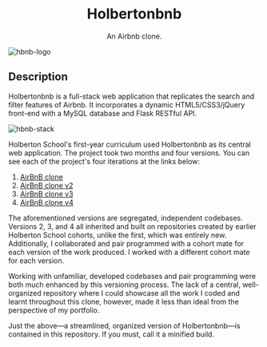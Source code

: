 <h1 align="center">Holbertonbnb</h1>
<p align="center">An Airbnb clone.</p>

![hbnb-logo](https://user-images.githubusercontent.com/88312276/196296347-78436f29-0f78-436c-8d93-3c1274eea30e.png)

## Description

Holbertonbnb is a full-stack web application that replicates the search and filter features of Airbnb. It incorporates a dynamic HTML5/CSS3/jQuery front-end with a MySQL database and Flask RESTful API.

![hbnb-stack](https://user-images.githubusercontent.com/88312276/196298024-9488b0b2-c11d-4254-8cbe-41f20a1ed82e.png)

Holberton School's first-year curriculum used Holbertonbnb as its central web application. The project took two months and four versions. You can see each of the project's four iterations at the links below:

1. [AirBnB clone]()
2. [AirBnB clone v2]()
3. [AirBnB clone v3]()
4. [AirBnB clone v4]()  

The aforementioned versions are segregated, independent codebases. Versions 2, 3, and 4 all inherited and built on repositories created by earlier Holberton School cohorts, unlike the first, which was entirely new. Additionally, I collaborated and pair programmed with a cohort mate for each version of the work produced. I worked with a different cohort mate for each version.

Working with unfamiliar, developed codebases and pair programming were both much enhanced by this versioning process. The lack of a central, well-organized repository where I could showcase all the work I coded and learnt throughout this clone, however, made it less than ideal from the perspective of my portfolio.

Just the above—a streamlined, organized version of Holbertonbnb—is contained in this repository. If you must, call it a minified build.

